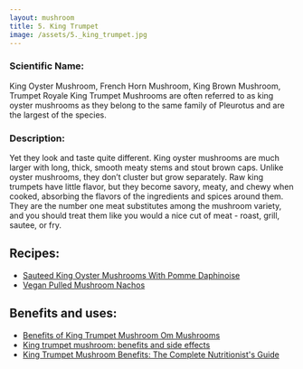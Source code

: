 ```yaml
---
layout: mushroom
title: 5. King Trumpet
image: /assets/5._king_trumpet.jpg
---
```


### Scientific Name:
King Oyster Mushroom, French Horn Mushroom, King Brown Mushroom, Trumpet Royale King Trumpet Mushrooms are often referred to as king oyster mushrooms as they belong to the same family of Pleurotus and are the largest of the species.

### Description:
Yet they look and taste quite different. King oyster mushrooms are much larger with long, thick, smooth meaty stems and stout brown caps. Unlike oyster mushrooms, they don’t cluster but grow separately. Raw king trumpets have little flavor, but they become savory, meaty, and chewy when cooked, absorbing the flavors of the ingredients and spices around them. They are the number one meat substitutes among the mushroom variety, and you should treat them like you would a nice cut of meat - roast, grill, sautee, or fry.

## Recipes:
- [Sauteed King Oyster Mushrooms With Pomme Daphinoise](https://www.sidechef.com/de/recipes/41369/saut_ed_king_oyster_mushrooms_with_pommes_dauphinoise/)
- [Vegan Pulled Mushroom Nachos](https://www.sidechef.com/de/recipes/60287/vegan_pulled_mushroom_nachos/)

## Benefits and uses:
- [Benefits of King Trumpet Mushroom Om Mushrooms](https://ommushrooms.com/blogs/blog/benefits-of-king-trumpet-mushroom)
- [King trumpet mushroom: benefits and side effects](https://foodthesis.com/king-trumpet-mushroom-benefits/)
- [King Trumpet Mushroom Benefits: The Complete Nutritionist's Guide](https://usefulvitamins.com/king-trumpet-mushroom-benefits/)
